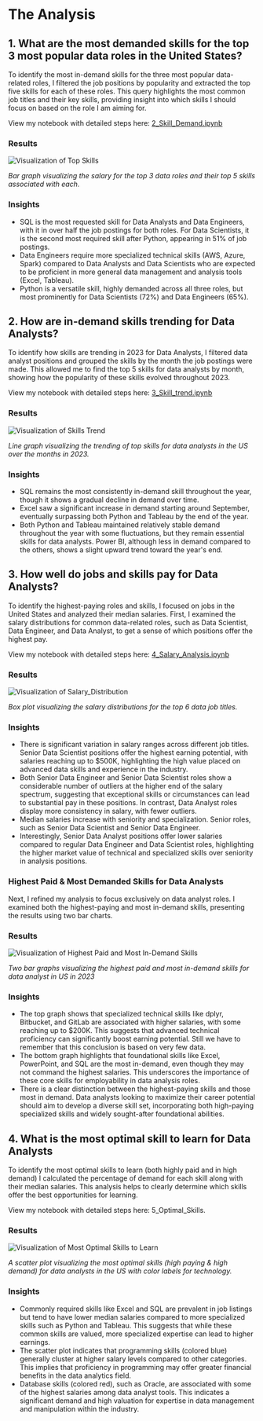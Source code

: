 

# The Analysis

## 1. What are the most demanded skills for the top 3 most popular data roles in the United States?

To identify the most in-demand skills for the three most popular data-related roles, I filtered the job positions by popularity and extracted the top five skills for each of these roles. This query highlights the most common job titles and their key skills, providing insight into which skills I should focus on based on the role I am aiming for.

View my notebook with detailed steps here:
[2_Skill_Demand.ipynb](project/2_Skill_Demand.ipynb)

### Results
![Visualization of Top Skills](project/images/skill_demand.png)

*Bar graph visualizing the salary for the top 3 data roles and their top 5 skills associated with each.*

### Insights
- SQL is the most requested skill for Data Analysts and Data Engineers, with it in over half the job postings for both roles. For Data Scientists, it is the second most required skill after Python, appearing in 51% of job postings.
- Data Engineers require more specialized technical skills (AWS, Azure, Spark) compared to Data Analysts and Data Scientists who are expected to be proficient in more general data management and analysis tools (Excel, Tableau).
- Python is a versatile skill, highly demanded across all three roles, but most prominently for Data Scientists (72%) and Data Engineers (65%).

## 2. How are in-demand skills trending for Data Analysts?

To identify how skills are trending in 2023 for Data Analysts, I filtered data analyst positions and grouped the skills by the month the job postings were made. This allowed me to find the top 5 skills for data analysts by month, showing how the popularity of these skills evolved throughout 2023.

View my notebook with detailed steps here:
[3_Skill_trend.ipynb](project/3_Skill_Trend.ipynb)

### Results
![Visualization of Skills Trend](project/images/skill_trend.png)

*Line graph visualizing the trending of top skills for data analysts in the US over the months in 2023.*


### Insights
- SQL remains the most consistently in-demand skill throughout the year, though it shows a gradual decline in demand over time.
- Excel saw a significant increase in demand starting around September, eventually surpassing both Python and Tableau by the end of the year.
- Both Python and Tableau maintained relatively stable demand throughout the year with some fluctuations, but they remain essential skills for data analysts. Power BI, although less in demand compared to the others, shows a slight upward trend toward the year's end.

## 3. How well do jobs and skills pay for Data Analysts?

To identify the highest-paying roles and skills, I focused on jobs in the United States and analyzed their median salaries. First, I examined the salary distributions for common data-related roles, such as Data Scientist, Data Engineer, and Data Analyst, to get a sense of which positions offer the highest pay.

View my notebook with detailed steps here: 
[4_Salary_Analysis.ipynb](project/4_Salary_Analysis.ipynb)

### Results
![Visualization of Salary_Distribution](project/images/salary_distribution.png)

*Box plot visualizing the salary distributions for the top 6 data job titles.*


### Insights
- There is significant variation in salary ranges across different job titles. Senior Data Scientist positions offer the highest earning potential, with salaries reaching up to $500K, highlighting the high value placed on advanced data skills and experience in the industry.
- Both Senior Data Engineer and Senior Data Scientist roles show a considerable number of outliers at the higher end of the salary spectrum, suggesting that exceptional skills or circumstances can lead to substantial pay in these positions. In contrast, Data Analyst roles display more consistency in salary, with fewer outliers.
- Median salaries increase with seniority and specialization. Senior roles, such as Senior Data Scientist and Senior Data Engineer.
- Interestingly, Senior Data Analyst positions offer lower salaries compared to regular Data Engineer and Data Scientist roles, highlighting the higher market value of technical and specialized skills over seniority in analysis positions.
 
### Highest Paid & Most Demanded Skills for Data Analysts
Next, I refined my analysis to focus exclusively on data analyst roles. I examined both the highest-paying and most in-demand skills, presenting the results using two bar charts.
### Results
![Visualization of Highest Paid and Most In-Demand Skills](project/images/highest_paid_and_most_in_demand_skills.png)

*Two bar graphs visualizing the highest paid and most in-demand skills for data analyst in US in 2023*

### Insights
- The top graph shows that specialized technical skills like dplyr, Bitbucket, and GitLab are associated with higher salaries, with some reaching up to $200K. This suggests that advanced technical proficiency can significantly boost earning potential. Still we have to remember that this conclusion is based on very few data.
- The bottom graph highlights that foundational skills like Excel, PowerPoint, and SQL are the most in-demand, even though they may not command the highest salaries. This underscores the importance of these core skills for employability in data analysis roles.
- There is a clear distinction between the highest-paying skills and those most in demand. Data analysts looking to maximize their career potential should aim to develop a diverse skill set, incorporating both high-paying specialized skills and widely sought-after foundational abilities.

## 4. What is the most optimal skill to learn for Data Analysts

To identify the most optimal skills to learn (both highly paid and in high demand) I calculated the percentage of demand for each skill along with their median salaries. This analysis helps to clearly determine which skills offer the best opportunities for learning.

View my notebook with detailed steps here: 5_Optimal_Skills.

### Results
![Visualization of Most Optimal Skills to Learn](project/images/optimal_skills.png)

*A scatter plot visualizing the most optimal skills (high paying & high demand) for data analysts in the US with color labels for technology.*

### Insights
- Commonly required skills like Excel and SQL are prevalent in job listings but tend to have lower median salaries compared to more specialized skills such as Python and Tableau. This suggests that while these common skills are valued, more specialized expertise can lead to higher earnings.
- The scatter plot indicates that programming skills (colored blue) generally cluster at higher salary levels compared to other categories. This implies that proficiency in programming may offer greater financial benefits in the data analytics field.
- Database skills (colored red), such as Oracle, are associated with some of the highest salaries among data analyst tools. This indicates a significant demand and high valuation for expertise in data management and manipulation within the industry.
